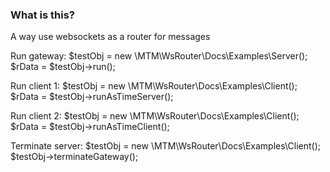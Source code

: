 ### What is this?

A way use websockets as a router for messages

Run gateway:
$testObj	= new \MTM\WsRouter\Docs\Examples\Server();
$rData		= $testObj->run();

Run client 1:
$testObj	= new \MTM\WsRouter\Docs\Examples\Client();
$rData		= $testObj->runAsTimeServer();

Run client 2:
$testObj	= new \MTM\WsRouter\Docs\Examples\Client();
$rData		= $testObj->runAsTimeClient();

Terminate server:
$testObj	= new \MTM\WsRouter\Docs\Examples\Client();
$testObj->terminateGateway();
